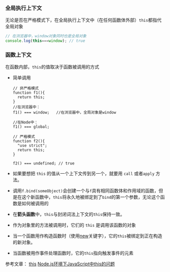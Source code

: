 ### 全局执行上下文

无论是否在严格模式下，在全局执行上下文中（在任何函数体外部）``this``都指代全局对象

```javascript
// 在浏览器中，window对象同时也是全局对象
console.log(this===window); // true
```

### 函数上下文

在函数内部，``this``的值取决于函数被调用的方式

- 简单调用

    ```
    // 非严格模式
    function f1(){
      return this;
    }
    //在浏览器中：
    f1() === window;   //在浏览器中，全局对象是window

    //在Node中：
    f1() === global;

    // 严格模式
    function f2(){
      "use strict"; 
      return this;
    }

    f2() === undefined; // true
    ```

- 如果要想把 `this` 的值从一个上下文传到另一个，就要用 `call` 或者`apply` 方法。

- 调用`f.bind(someObject)`会创建一个与`f`具有相同函数体和作用域的函数，但是在这个新函数中，`this`将永久地被绑定到了`bind`的第一个参数，无论这个函数是如何被调用的

- 在**箭头函数**中，`this`与封闭词法上下文的`this`保持一致。

- 作为对象里的方法被调用时，它们的 `this` 是调用该函数的对象

- 当一个函数用作构造函数时（使用[new](https://developer.mozilla.org/zh-CN/docs/Web/JavaScript/Reference/Operators/new)关键字），它的`this`被绑定到正在构造的新对象。

- 当函数被用作事件处理函数时，它的`this`指向触发事件的元素



参考文章：
[this](https://developer.mozilla.org/zh-CN/docs/Web/JavaScript/Reference/Operators/this)
[Node.js环境下JavaScript中this的问题](https://segmentfault.com/q/1010000005128554)